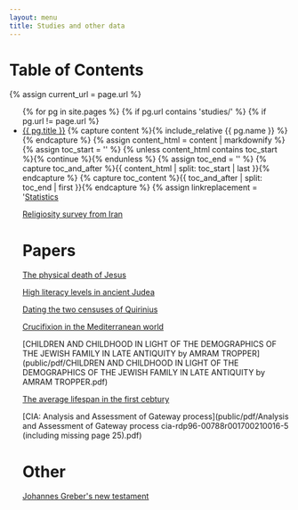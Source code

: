 ```yaml
---
layout: menu
title: Studies and other data
---
```


<h1>Table of Contents</h1>

{% assign current_url = page.url %}

<ul id="markdown-toc">
  {% for pg in site.pages %}
    {% if pg.url contains 'studies/' %}
    {% if pg.url != page.url %}
      <li>
        <a href="{{ pg.url }}">{{ pg.title }}</a>
        {% capture content %}{% include_relative {{ pg.name }} %}{% endcapture %}
		{% assign content_html = content | markdownify %}
		{% assign toc_start = '<!--TOC-->' %}
		{% unless content_html contains toc_start %}{% continue %}{% endunless %}
		{% assign toc_end = '<!--/TOC-->' %}
		{% capture toc_and_after %}{{ content_html | split: toc_start | last }}{% endcapture %}
		{% capture toc_content %}{{ toc_and_after | split: toc_end | first }}{% endcapture %}
		{% assign linkreplacement = '<a href="' | append: pg.dir %}
		{% assign toc_content = toc_content | replace: ' id="markdown-toc"', '' | replace: '<a href="', linkreplacement %}
		{{ toc_content }}
      </li>
    {% endif %}
    {% endif %}
  {% endfor %}
</ul>

# Statistics

[Religiosity survey from Iran](public/pdf/GAMAAN-Iran-Religion-Survey-2020-English.pdf)


# Papers

[The physical death of Jesus](public/pdf/The_Physical_Death_of_Jesus.pdf)

[High literacy levels in ancient Judea](public/pdf/high-literacy-levels-in-600bc-judah.pdf)

[Dating the two censuses of Quirinius](public/pdf/Dating_the_two_Censuses_of_Quirinius.pdf)

[Crucifixion in the Mediterranean world](public/pdf/Crucifixion-in-the-Mediterranean-world.pdf)

[CHILDREN AND CHILDHOOD IN LIGHT OF THE DEMOGRAPHICS OF THE JEWISH FAMILY IN LATE ANTIQUITY by AMRAM TROPPER](public/pdf/CHILDREN AND CHILDHOOD IN LIGHT OF THE DEMOGRAPHICS OF THE JEWISH FAMILY IN LATE ANTIQUITY by AMRAM TROPPER.pdf)

[The average lifespan in the first cebtury](public/pdf/average-lifespan-in-first-century-35-years.pdf)

[CIA: Analysis and Assessment of Gateway process](public/pdf/Analysis and Assessment of Gateway process cia-rdp96-00788r001700210016-5 (including missing page 25).pdf)

# Other

[Johannes Greber's new testament](public/pdf/Johannes-Greber-New-Testament.pdf)